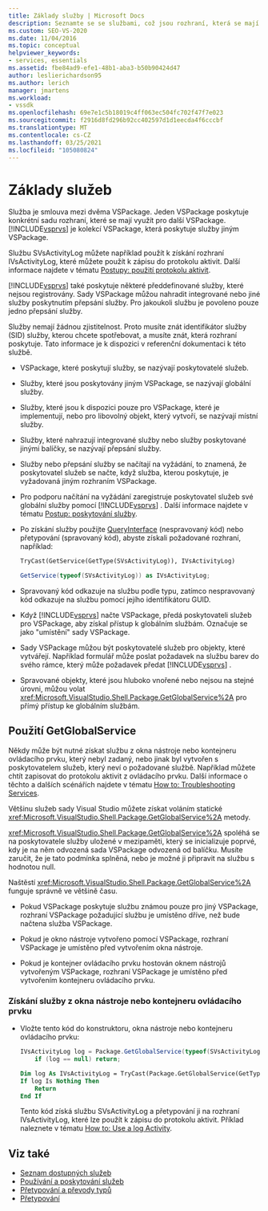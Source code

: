 ```yaml
---
title: Základy služby | Microsoft Docs
description: Seznamte se se službami, což jsou rozhraní, která se mají použít pro jiné VSPackage. Služby ve VSPackage můžou přepsat integrované nebo jiné služby.
ms.custom: SEO-VS-2020
ms.date: 11/04/2016
ms.topic: conceptual
helpviewer_keywords:
- services, essentials
ms.assetid: fbe84ad9-efe1-48b1-aba3-b50b90424d47
author: leslierichardson95
ms.author: lerich
manager: jmartens
ms.workload:
- vssdk
ms.openlocfilehash: 69e7e1c5b18019c4ff063ec504fc702f47f7e023
ms.sourcegitcommit: f2916d8fd296b92cc402597d1d1eecda4f6cccbf
ms.translationtype: MT
ms.contentlocale: cs-CZ
ms.lasthandoff: 03/25/2021
ms.locfileid: "105080824"
---
```

# <a name="service-essentials"></a>Základy služeb
Služba je smlouva mezi dvěma VSPackage. Jeden VSPackage poskytuje konkrétní sadu rozhraní, které se mají využít pro další VSPackage. [!INCLUDE[vsprvs](../../code-quality/includes/vsprvs_md.md)] je kolekcí VSPackage, která poskytuje služby jiným VSPackage.

 Službu SVsActivityLog můžete například použít k získání rozhraní IVsActivityLog, které můžete použít k zápisu do protokolu aktivit. Další informace najdete v tématu [Postupy: použití protokolu aktivit](../../extensibility/how-to-use-the-activity-log.md).

 [!INCLUDE[vsprvs](../../code-quality/includes/vsprvs_md.md)] také poskytuje některé předdefinované služby, které nejsou registrovány. Sady VSPackage můžou nahradit integrované nebo jiné služby poskytnutím přepsání služby. Pro jakoukoli službu je povoleno pouze jedno přepsání služby.

 Služby nemají žádnou zjistitelnost. Proto musíte znát identifikátor služby (SID) služby, kterou chcete spotřebovat, a musíte znát, která rozhraní poskytuje. Tato informace je k dispozici v referenční dokumentaci k této službě.

- VSPackage, které poskytují služby, se nazývají poskytovatelé služeb.

- Služby, které jsou poskytovány jiným VSPackage, se nazývají globální služby.

- Služby, které jsou k dispozici pouze pro VSPackage, které je implementují, nebo pro libovolný objekt, který vytvoří, se nazývají místní služby.

- Služby, které nahrazují integrované služby nebo služby poskytované jinými balíčky, se nazývají přepsání služby.

- Služby nebo přepsání služby se načítají na vyžádání, to znamená, že poskytovatel služeb se načte, když služba, kterou poskytuje, je vyžadovaná jiným rozhraním VSPackage.

- Pro podporu načítání na vyžádání zaregistruje poskytovatel služeb své globální služby pomocí [!INCLUDE[vsprvs](../../code-quality/includes/vsprvs_md.md)] . Další informace najdete v tématu [Postup: poskytování služby](../../extensibility/how-to-provide-a-service.md).

- Po získání služby použijte [QueryInterface](/cpp/atl/queryinterface) (nespravovaný kód) nebo přetypování (spravovaný kód), abyste získali požadované rozhraní, například:

  ```vb
  TryCast(GetService(GetType(SVsActivityLog)), IVsActivityLog)
  ```

  ```csharp
  GetService(typeof(SVsActivityLog)) as IVsActivityLog;
  ```

- Spravovaný kód odkazuje na službu podle typu, zatímco nespravovaný kód odkazuje na službu pomocí jejího identifikátoru GUID.

- Když [!INCLUDE[vsprvs](../../code-quality/includes/vsprvs_md.md)] načte VSPackage, předá poskytovateli služeb pro VSPackage, aby získal přístup k globálním službám. Označuje se jako "umístění" sady VSPackage.

- Sady VSPackage můžou být poskytovatelé služeb pro objekty, které vytvářejí. Například formulář může poslat požadavek na službu barev do svého rámce, který může požadavek předat [!INCLUDE[vsprvs](../../code-quality/includes/vsprvs_md.md)] .

- Spravované objekty, které jsou hluboko vnořené nebo nejsou na stejné úrovni, můžou volat <xref:Microsoft.VisualStudio.Shell.Package.GetGlobalService%2A> pro přímý přístup ke globálním službám.

<a name="how-to-use-getglobalservice"></a>

## <a name="use-getglobalservice"></a>Použití GetGlobalService

Někdy může být nutné získat službu z okna nástroje nebo kontejneru ovládacího prvku, který nebyl zadaný, nebo jinak byl vytvořen s poskytovatelem služeb, který neví o požadované službě. Například můžete chtít zapisovat do protokolu aktivit z ovládacího prvku. Další informace o těchto a dalších scénářích najdete v tématu [How to: Troubleshooting Services](../../extensibility/how-to-troubleshoot-services.md).

Většinu služeb sady Visual Studio můžete získat voláním statické <xref:Microsoft.VisualStudio.Shell.Package.GetGlobalService%2A> metody.

<xref:Microsoft.VisualStudio.Shell.Package.GetGlobalService%2A> spoléhá se na poskytovatele služby uložené v mezipaměti, který se inicializuje poprvé, kdy je na něm odvozená sada VSPackage odvozená od balíčku. Musíte zaručit, že je tato podmínka splněná, nebo je možné ji připravit na službu s hodnotou null.

Naštěstí <xref:Microsoft.VisualStudio.Shell.Package.GetGlobalService%2A> funguje správně ve většině času.

- Pokud VSPackage poskytuje službu známou pouze pro jiný VSPackage, rozhraní VSPackage požadující službu je umístěno dříve, než bude načtena služba VSPackage.

- Pokud je okno nástroje vytvořeno pomocí VSPackage, rozhraní VSPackage je umístěno před vytvořením okna nástroje.

- Pokud je kontejner ovládacího prvku hostován oknem nástrojů vytvořeným VSPackage, rozhraní VSPackage je umístěno před vytvořením kontejneru ovládacího prvku.

### <a name="to-get-a-service-from-within-a-tool-window-or-control-container"></a>Získání služby z okna nástroje nebo kontejneru ovládacího prvku

- Vložte tento kód do konstruktoru, okna nástroje nebo kontejneru ovládacího prvku:

    ```csharp
    IVsActivityLog log = Package.GetGlobalService(typeof(SVsActivityLog)) as IVsActivityLog;
        if (log == null) return;
    ```

    ```vb
    Dim log As IVsActivityLog = TryCast(Package.GetGlobalService(GetType(SVsActivityLog)), IVsActivityLog)
    If log Is Nothing Then
        Return
    End If
    ```

    Tento kód získá službu SVsActivityLog a přetypování ji na rozhraní IVsActivityLog, které lze použít k zápisu do protokolu aktivit. Příklad naleznete v tématu [How to: Use a log Activity](../../extensibility/how-to-use-the-activity-log.md).

## <a name="see-also"></a>Viz také

- [Seznam dostupných služeb](../../extensibility/internals/list-of-available-services.md)
- [Používání a poskytování služeb](../../extensibility/using-and-providing-services.md)
- [Přetypování a převody typů](/dotnet/csharp/programming-guide/types/casting-and-type-conversions)
- [Přetypování](/cpp/cpp/casting)
